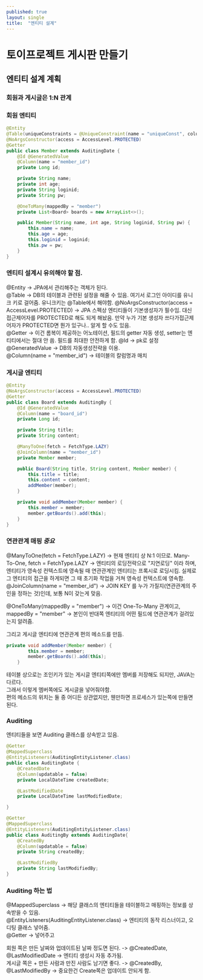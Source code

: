 ```yaml
---
published: true
layout: single
title:  "엔티티 설계"
---
```


# 토이프로젝트 게시판 만들기



## 엔티티 설계 계획

### 회원과 게시글은 1:N 관계

### 회원 엔티티

```java
@Entity
@Table(uniqueConstraints = @UniqueConstraint(name = "uniqueConst", columnNames = {"loginid"}))
@NoArgsConstructor(access = AccessLevel.PROTECTED)
@Getter
public class Member extends AuditingDate {
    @Id @GeneratedValue
    @Column(name = "member_id")
    private Long id;

    private String name;
    private int age;
    private String loginid;
    private String pw;

    @OneToMany(mappedBy = "member")
    private List<Board> boards = new ArrayList<>();

    public Member(String name, int age, String loginid, String pw) {
        this.name = name;
        this.age = age;
        this.loginid = loginid;
        this.pw = pw;
    }
}
```

### 엔티티 설계시 유의해야 할 점.

@Entity -> JPA에서 관리해주는 객체가 된다.   
@Table -> DB의 테이블과 관련된 설정을 해줄 수 있음. 여기서 로그인 아이디를 유니크 키로 걸어줌. 유니크키는 @Table에서 해야함.
@NoArgsConstructor(access = AccessLevel.PROTECTED) -> JPA 스펙상 엔티티들이 기본생성자가 필수임. 대신 접근제어자를 PROTECTED로 해도 되게 해놨음. 만약 누가 기본 생성자 쓰다가접근제어자가 PROTECTED면 뭔가 있구나.. 알게 할 수도 있음.   
@Getter -> 이건 롬복이 제공하는 어노테이션, 필드의 getter 자동 생성, setter는 엔티티에서는 절대 안 씀. 필드를 최대한 안전하게 함.
@Id -> pk로 설정   
@GeneratedValue -> DB의 자동생성전략을 이용.   
@Column(name = "member_id") -> 테이블의 칼럼명과 매치   

### 게시글 엔티티

```java
@Entity
@NoArgsConstructor(access = AccessLevel.PROTECTED)
@Getter
public class Board extends AuditingBy {
    @Id @GeneratedValue
    @Column(name = "board_id")
    private Long id;

    private String title;
    private String content;

    @ManyToOne(fetch = FetchType.LAZY)
    @JoinColumn(name = "member_id")
    private Member member;

    public Board(String title, String content, Member member) {
        this.title = title;
        this.content = content;
        addMember(member);
    }

    private void addMember(Member member) {
        this.member = member;
        member.getBoards().add(this);
    }
}
```

### 연관관계 매핑 *중요*

@ManyToOne(fetch = FetchType.LAZY) -> 현재 엔티티 상 N:1 이므로. Many-To-One, fetch = FetchType.LAZY -> 엔티티의 로딩전략으로 "지연로딩" 이라 하며, 엔티티가 영속성 컨텍스트에 영속될 때 연관관계인 엔티티는 프록시로 로딩시킴. 실제로 그 엔티티의 접근을 하게되면 그 때 초기화 작업을 거쳐 영속성 컨텍스트에 영속함.   
@JoinColumn(name = "member_id") -> JOIN KEY 를 누가 가질지(연관관계의 주인을 정하는 것)인데, 보통 N이 갖는게 맞음.

@OneToMany(mappedBy = "member") -> 이건 One-To-Many 관계이고, mappedBy = "member" -> 본인이 반대쪽 엔티티의 어떤 필드에 연관관계가 걸려있는지 알려줌.

그리고 게시글 엔티티에 연관관계 편의 메소드를 만듬.

```java
private void addMember(Member member) {
        this.member = member;
        member.getBoards().add(this);
    }
```

테이블 상으로는 조인키가 있는 게시글 엔티티쪽에만 멤버를 저장해도 되지만, JAVA는 다르다.  
그래서 이렇게 멤버쪽에도 게시글을 넣어줘야함.   
편의 메소드의 위치는 둘 중 어디든 상관없지만, 웬만하면 프로세스가 있는쪽에 만들면 된다.

### Auditing

엔티티들을 보면 Auditing 클래스를 상속받고 있음.


```java
@Getter
@MappedSuperclass
@EntityListeners(AuditingEntityListener.class)
public class AuditingDate {
    @CreatedDate
    @Column(updatable = false)
    private LocalDateTime createdDate;

    @LastModifiedDate
    private LocalDateTime lastModifiedDate;

}
```

```java
@Getter
@MappedSuperclass
@EntityListeners(AuditingEntityListener.class)
public class AuditingBy extends AuditingDate{
    @CreatedBy
    @Column(updatable = false)
    private String createdBy;

    @LastModifiedBy
    private String lastModifiedBy;
}
```

### Auditing 하는 법

@MappedSuperclass -> 해당 클래스의 엔티티들을 테이블하고 매핑하는 정보를 상속받을 수 있음.   
@EntityListeners(AuditingEntityListener.class) -> 엔티티의 동작 리스너이고, 오디팅 클래스 넣어줌.   
@Getter -> 넣어주고

회원 쪽은 만든 날짜와 업데이트된 날짜 정도면 된다. -> @CreatedDate, @LastModifiedDate -> 엔티티 생성시 자동 추가됨.   
게시글 쪽은 + 만든 사람과 만진 사람도 남기면 좋다. -> @CreatedBy, @LastModifiedBy -> 중요한건 Create쪽은 업데이트 안되게 함.
